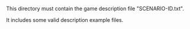 This directory must contain the game description file "SCENARIO-ID.txt".

It includes some valid description example files.

